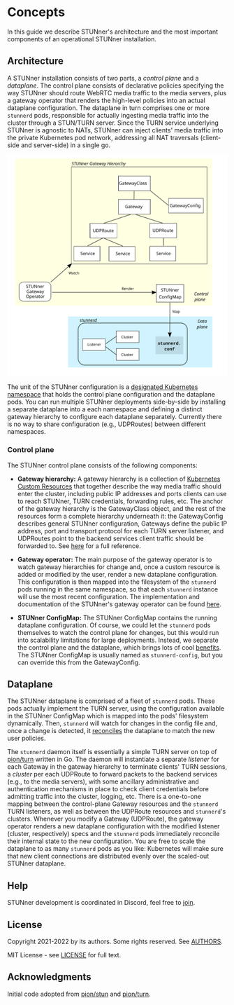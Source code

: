 # Concepts

In this guide we describe STUNner's architecture and the most important components of an
operational STUNner installation.

## Architecture

A STUNner installation consists of two parts, a *control plane* and a *dataplane*. The control
plane consists of declarative policies specifying the way STUNner should route WebRTC media traffic
to the media servers, plus a gateway operator that renders the high-level policies into an actual
dataplane configuration. The dataplane in turn comprises one or more `stunnerd` pods, responsible
for actually ingesting media traffic into the cluster through a STUN/TURN server. Since the TURN
service underlying STUNner is agnostic to NATs, STUNner can inject clients' media traffic into the
private Kubernetes pod network, addressing all NAT traversals (client-side and server-side) in a
single go.

![STUNner architecture](/doc/stunner_arch_big.svg)

The unit of the STUNner configuration is a [designated Kubernetes
namespace](https://kubernetes.io/docs/concepts/overview/working-with-objects/namespaces) that holds
the control plane configuration and the dataplane pods. You can run multiple STUNner deployments
side-by-side by installing a separate dataplane into a each namespace and defining a distinct
gateway hierarchy to configure each dataplane separately. Currently there is no way to share
configuration (e.g., UDPRoutes) between different namespaces.

### Control plane

The STUNner control plane consists of the following components:

* **Gateway hierarchy:** A gateway hierarchy is a collection of [Kubernetes Custom
Resources](https://kubernetes.io/docs/concepts/extend-kubernetes/api-extension/custom-resources)
that together describe the way media traffic should enter the cluster, including public IP
addresses and ports clients can use to reach STUNner, TURN credentials, forwarding rules, etc. The
anchor of the gateway hierarchy is the GatewayClass object, and the rest of the resources form a
complete hierarchy underneath it: the GatewayConfig describes general STUNner configuration,
Gateways define the public IP address, port and transport protocol for each TURN server listener,
and UDPRoutes point to the backend services client traffic should be forwarded to. See
[here](/doc/GATEWAY.md) for a full reference.

* **Gateway operator:** The main purpose of the gateway operator is to watch gateway hierarchies
for change and, once a custom resource is added or modified by the user, render a new dataplane
configuration. This configuration is then mapped into the filesystem of the `stunnerd` pods running
in the same namespace, so that each `stunnerd` instance will use the most recent configuration. The
implementation and documentation of the STUNner's gateway operator can be found
[here](https://github.com/l7mp/stunner-gateway-operator).

* **STUNner ConfigMap:** The STUNner ConfigMap contains the running dataplane configuration. Of
course, we could let the `stunnerd` pods themselves to watch the control plane for changes, but
this would run into scalability limitations for large deployments. Instead, we separate the control
plane and the dataplane, which brings lots of cool
[benefits](https://en.wikipedia.org/wiki/Software-defined_networking). The STUNner ConfigMap is
usually named as `stunnerd-config`, but you can override this from the GatewayConfig.

## Dataplane

The STUNner dataplane is comprised of a fleet of `stunnerd` pods. These pods actually implement the
TURN server, using the configuration available in the STUNner ConfigMap which is mapped into the
pods' filesystem dynamically. Then, `stunnerd` will watch for changes in the config file and, once
a change is detected, it [reconciles](https://kubernetes.io/docs/concepts/architecture/controller)
the dataplane to match the new user policies.

The `stunnerd` daemon itself is essentially a simple TURN server on top of
[pion/turn](https://github.com/pion/turn) written in Go. The daemon will instantiate a separate
*listener* for each Gateway in the gateway hierarchy to terminate clients' TURN sessions, a
*cluster* per each UDPRoute to forward packets to the backend services (e.g., to the media
servers), with some ancillary administrative and authentication mechanisms in place to check client
credentials before admitting traffic into the cluster, logging, etc.  There is a one-to-one mapping
between the control-plane Gateway resources and the `stunnerd` TURN listeners, as well as between
the UDPRoute resources and `stunnerd`'s clusters. Whenever you modify a Gateway (UDPRoute), the
gateway operator renders a new dataplane configuration with the modified listener (cluster,
respectively) specs and the `stunnerd` pods immediately reconcile their internal state to the new
configuration.  You are free to scale the dataplane to as many `stunnerd` pods as you like:
Kubernetes will make sure that new client connections are distributed evenly over the scaled-out
STUNner dataplane.

## Help

STUNner development is coordinated in Discord, feel free to [join](https://discord.gg/DyPgEsbwzc).

## License

Copyright 2021-2022 by its authors. Some rights reserved. See [AUTHORS](../AUTHORS).

MIT License - see [LICENSE](../LICENSE) for full text.

## Acknowledgments

Initial code adopted from [pion/stun](https://github.com/pion/stun) and
[pion/turn](https://github.com/pion/turn).
